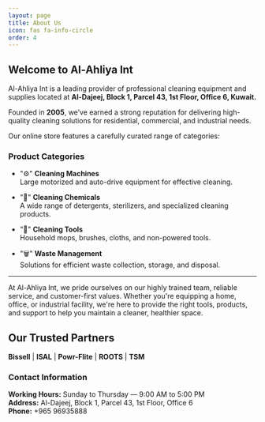```yaml
---
layout: page
title: About Us
icon: fas fa-info-circle
order: 4
---
```


## Welcome to Al-Ahliya Int

Al-Ahliya Int is a leading provider of professional cleaning equipment and supplies located at **Al-Dajeej, Block 1, Parcel 43, 1st Floor, Office 6, Kuwait.**

Founded in **2005**, we’ve earned a strong reputation for delivering high-quality cleaning solutions for residential, commercial, and industrial needs.

Our online store features a carefully curated range of categories:

### Product Categories

* "⚙️" **Cleaning Machines**  
  Large motorized and auto-drive equipment for effective cleaning.

* "🧪" **Cleaning Chemicals**  
  A wide range of detergents, sterilizers, and specialized cleaning products.

* "🧹" **Cleaning Tools**  
  Household mops, brushes, cloths, and non-powered tools.

* "🗑️" **Waste Management**  
  Solutions for efficient waste collection, storage, and disposal.

---

At Al-Ahliya Int, we pride ourselves on our highly trained team, reliable service, and customer-first values. Whether you're equipping a home, office, or industrial facility, we're here to provide the right tools, products, and support to help you maintain a cleaner, healthier space.

## Our Trusted Partners

**Bissell** | **ISAL** | **Powr-Flite** | **ROOTS** | **TSM**

### Contact Information

**Working Hours:** Sunday to Thursday — 9:00 AM to 5:00 PM  
**Address:** Al-Dajeej, Block 1, Parcel 43, 1st Floor, Office 6  
**Phone:** +965 96935888
